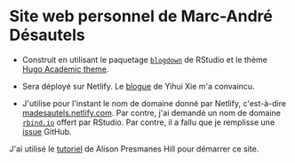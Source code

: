 # Site web personnel de Marc-André Désautels

* Construit en utilisant le paquetage [`blogdown`](https://bookdown.org/yihui/blogdown/) de RStudio et le thème [Hugo Academic theme](https://github.com/gcushen/hugo-academic).

* Sera déployé sur Netlify. Le [blogue](https://yihui.name/en/2017/06/netlify-instead-of-github-pages/) de Yihui Xie m'a convaincu.

* J'utilise pour l'instant le nom de domaine donné par Netlify, c'est-à-dire [madesautels.netlify.com](https://madesautels.netlify.com). Par contre, j'ai demandé un nom de domaine [`rbind.io`](https://support.rbind.io/) offert par RStudio. Par contre, il a fallu que je remplisse une [issue](https://github.com/rbind/support/issues/97) GitHub.

J'ai utilisé le [tutoriel](https://apreshill.rbind.io/post/up-and-running-with-blogdown/) de Alison Presmanes Hill pour démarrer ce site.